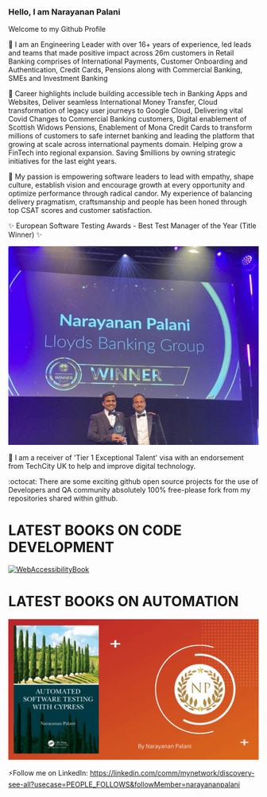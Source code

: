 ### Hello, I am Narayanan Palani


Welcome to my Github Profile 

🔭 I am an Engineering Leader with over 16+ years of experience, led leads and teams that made positive impact across 26m customers in Retail Banking comprises of International Payments, Customer Onboarding and Authentication, Credit Cards, Pensions along with Commercial Banking, SMEs and Investment Banking

🔭 Career highlights include building accessible tech in Banking Apps and Websites, Deliver seamless International Money Transfer, Cloud transformation of legacy user journeys to Google Cloud, Delivering vital Covid Changes to Commercial Banking customers, Digital enablement of Scottish Widows Pensions, Enablement of Mona Credit Cards to transform millions of customers to safe internet banking and leading the platform that growing at scale across international payments domain. Helping grow a FinTech into regional expansion. Saving $millions by owning strategic initiatives for the last eight years. 

🔭 My passion is empowering software leaders to lead with empathy, shape culture, establish vision and encourage growth at every opportunity and optimize performance through radical candor. My experience of balancing delivery pragmatism, craftsmanship and people has been honed through top CSAT scores and customer satisfaction.


:sparkles: European Software Testing Awards - Best Test Manager of the Year (Title Winner) :sparkles:

[![European Software Testing Awards](https://github.com/narayananpalani/narayananpalani/blob/master/images/european_testing_awards_mini.gif?raw=true)](https://engineers-hub.teachable.com/)


 🌱 I am a receiver of 'Tier 1 Exceptional Talent' visa with an endorsement from TechCity UK to help and improve digital technology.

:octocat: There are some exciting github open source projects for the use of Developers and QA community absolutely 100% free-please fork from my repositories shared within github.
 

# LATEST BOOKS ON CODE DEVELOPMENT
[![WebAccessibilityBook](https://images.routledge.com/common/jackets/crclarge/978103220/9781032202006.jpg)](https://www.routledge.com/The-Web-Accessibility-Project-Development-and-Testing-Best-Practices/Palani/p/book/9781032202006)

# LATEST BOOKS ON AUTOMATION

[![CypressIOBook](https://github.com/narayananpalani/cypress-test-techniques/blob/master/lessons/CypressIOtestframework.gif?raw=true)](https://www.routledge.com/Automated-Software-Testing-with-Cypress/Palani/p/book/9780367699543)


⚡Follow me on LinkedIn: https://linkedin.com/comm/mynetwork/discovery-see-all?usecase=PEOPLE_FOLLOWS&followMember=narayananpalani

<!--
**narayananpalani/narayananpalani** is a ✨ _special_ ✨ repository because its `README.md` (this file) appears on your GitHub profile.

Here are some ideas to get you started:

- 🔭 I’m currently working on ...
- 🌱 I’m currently learning ...
- 👯 I’m looking to collaborate on ...
- 🤔 I’m looking for help with ...
- 💬 Ask me about ...
- 📫 How to reach me: ...
- 😄 Pronouns: ...
- ⚡ Fun fact: ...
-->
